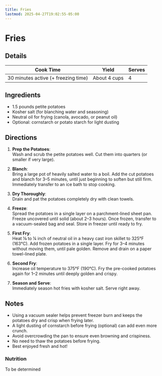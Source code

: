 ```yaml
---
title: Fries
lastmod: 2025-04-27T19:02:55-05:00
---
```

# Fries
## Details
| Cook Time | Yield | Serves |
| --- | --- | --- |
| 30 minutes active (+ freezing time) | About 4 cups | 4 |

## Ingredients
* 1.5 pounds petite potatoes
* Kosher salt (for blanching water and seasoning)
* Neutral oil for frying (canola, avocado, or peanut oil)
* Optional: cornstarch or potato starch for light dusting

## Directions
1. **Prep the Potatoes**:  
   Wash and scrub the petite potatoes well. Cut them into quarters (or smaller if very large).

2. **Blanch**:  
   Bring a large pot of heavily salted water to a boil. Add the cut potatoes and blanch for 3–5 minutes, until just beginning to soften but still firm. Immediately transfer to an ice bath to stop cooking.

3. **Dry Thoroughly**:  
   Drain and pat the potatoes completely dry with clean towels.

4. **Freeze**:  
   Spread the potatoes in a single layer on a parchment-lined sheet pan. Freeze uncovered until solid (about 2–3 hours). Once frozen, transfer to a vacuum-sealed bag and seal. Store in freezer until ready to fry.

5. **First Fry**:  
   Heat ⅛ to ¼ inch of neutral oil in a heavy cast iron skillet to 325°F (163°C). Add frozen potatoes in a single layer. Fry for 3–4 minutes without moving them, until pale golden. Remove and drain on a paper towel-lined plate.

6. **Second Fry**:  
   Increase oil temperature to 375°F (190°C). Fry the pre-cooked potatoes again for 1–2 minutes until deeply golden and crispy.

7. **Season and Serve**:  
   Immediately season hot fries with kosher salt. Serve right away.

## Notes
* Using a vacuum sealer helps prevent freezer burn and keeps the potatoes dry and crisp when frying later.
* A light dusting of cornstarch before frying (optional) can add even more crunch.
* Avoid overcrowding the pan to ensure even browning and crispiness.
* No need to thaw the potatoes before frying.
* Best enjoyed fresh and hot!

### Nutrition
To be determined

